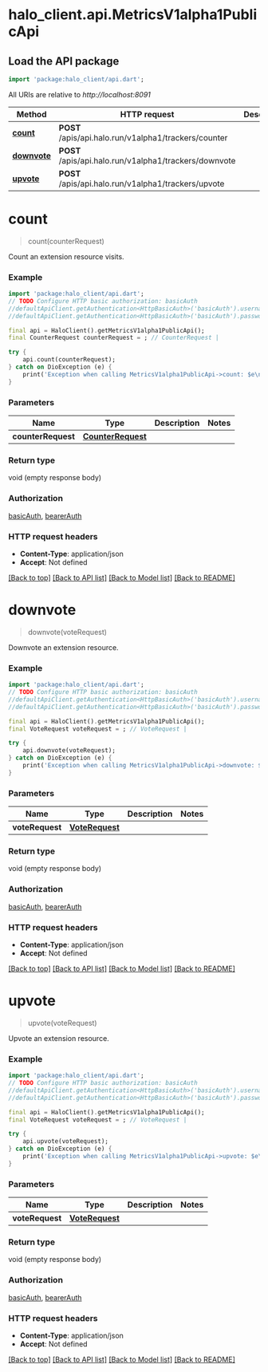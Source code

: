 # halo_client.api.MetricsV1alpha1PublicApi

## Load the API package
```dart
import 'package:halo_client/api.dart';
```

All URIs are relative to *http://localhost:8091*

Method | HTTP request | Description
------------- | ------------- | -------------
[**count**](MetricsV1alpha1PublicApi.md#count) | **POST** /apis/api.halo.run/v1alpha1/trackers/counter | 
[**downvote**](MetricsV1alpha1PublicApi.md#downvote) | **POST** /apis/api.halo.run/v1alpha1/trackers/downvote | 
[**upvote**](MetricsV1alpha1PublicApi.md#upvote) | **POST** /apis/api.halo.run/v1alpha1/trackers/upvote | 


# **count**
> count(counterRequest)



Count an extension resource visits.

### Example
```dart
import 'package:halo_client/api.dart';
// TODO Configure HTTP basic authorization: basicAuth
//defaultApiClient.getAuthentication<HttpBasicAuth>('basicAuth').username = 'YOUR_USERNAME'
//defaultApiClient.getAuthentication<HttpBasicAuth>('basicAuth').password = 'YOUR_PASSWORD';

final api = HaloClient().getMetricsV1alpha1PublicApi();
final CounterRequest counterRequest = ; // CounterRequest | 

try {
    api.count(counterRequest);
} catch on DioException (e) {
    print('Exception when calling MetricsV1alpha1PublicApi->count: $e\n');
}
```

### Parameters

Name | Type | Description  | Notes
------------- | ------------- | ------------- | -------------
 **counterRequest** | [**CounterRequest**](CounterRequest.md)|  | 

### Return type

void (empty response body)

### Authorization

[basicAuth](../README.md#basicAuth), [bearerAuth](../README.md#bearerAuth)

### HTTP request headers

 - **Content-Type**: application/json
 - **Accept**: Not defined

[[Back to top]](#) [[Back to API list]](../README.md#documentation-for-api-endpoints) [[Back to Model list]](../README.md#documentation-for-models) [[Back to README]](../README.md)

# **downvote**
> downvote(voteRequest)



Downvote an extension resource.

### Example
```dart
import 'package:halo_client/api.dart';
// TODO Configure HTTP basic authorization: basicAuth
//defaultApiClient.getAuthentication<HttpBasicAuth>('basicAuth').username = 'YOUR_USERNAME'
//defaultApiClient.getAuthentication<HttpBasicAuth>('basicAuth').password = 'YOUR_PASSWORD';

final api = HaloClient().getMetricsV1alpha1PublicApi();
final VoteRequest voteRequest = ; // VoteRequest | 

try {
    api.downvote(voteRequest);
} catch on DioException (e) {
    print('Exception when calling MetricsV1alpha1PublicApi->downvote: $e\n');
}
```

### Parameters

Name | Type | Description  | Notes
------------- | ------------- | ------------- | -------------
 **voteRequest** | [**VoteRequest**](VoteRequest.md)|  | 

### Return type

void (empty response body)

### Authorization

[basicAuth](../README.md#basicAuth), [bearerAuth](../README.md#bearerAuth)

### HTTP request headers

 - **Content-Type**: application/json
 - **Accept**: Not defined

[[Back to top]](#) [[Back to API list]](../README.md#documentation-for-api-endpoints) [[Back to Model list]](../README.md#documentation-for-models) [[Back to README]](../README.md)

# **upvote**
> upvote(voteRequest)



Upvote an extension resource.

### Example
```dart
import 'package:halo_client/api.dart';
// TODO Configure HTTP basic authorization: basicAuth
//defaultApiClient.getAuthentication<HttpBasicAuth>('basicAuth').username = 'YOUR_USERNAME'
//defaultApiClient.getAuthentication<HttpBasicAuth>('basicAuth').password = 'YOUR_PASSWORD';

final api = HaloClient().getMetricsV1alpha1PublicApi();
final VoteRequest voteRequest = ; // VoteRequest | 

try {
    api.upvote(voteRequest);
} catch on DioException (e) {
    print('Exception when calling MetricsV1alpha1PublicApi->upvote: $e\n');
}
```

### Parameters

Name | Type | Description  | Notes
------------- | ------------- | ------------- | -------------
 **voteRequest** | [**VoteRequest**](VoteRequest.md)|  | 

### Return type

void (empty response body)

### Authorization

[basicAuth](../README.md#basicAuth), [bearerAuth](../README.md#bearerAuth)

### HTTP request headers

 - **Content-Type**: application/json
 - **Accept**: Not defined

[[Back to top]](#) [[Back to API list]](../README.md#documentation-for-api-endpoints) [[Back to Model list]](../README.md#documentation-for-models) [[Back to README]](../README.md)


